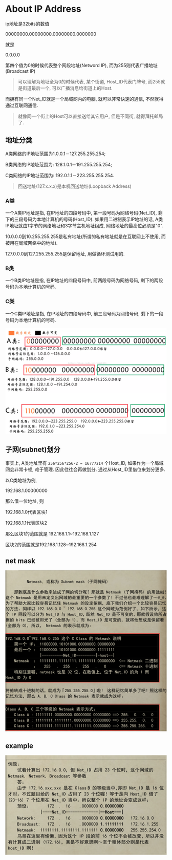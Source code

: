 # About IP Address

ip地址是32bits的数值 

00000000.00000000.00000000.0000000

就是

0.0.0.0

第四个值为0的时候代表整个网段地址(Netword IP), 而为255则代表广播地址(Broadcast IP)

> 可以理解为地址全为0的时候代表, 某个街道, Host_ID代表门牌号, 而255就是街道最后一个, 可以广播消息给街道上的Host.

而拥有同一个Net_ID就是一个局域网内的电脑, 就可以非常快速的通信, 不然就得通过互联网通信.

> 就像同一个街上的Host可以直接送给其它用户, 但是不同街, 就得拜托邮局了.

## 地址分类

A类网络的IP地址范围为1.0.0.1－127.255.255.254; 

B类网络的IP地址范围为: 128.1.0.1－191.255.255.254; 

C类网络的IP地址范围为: 192.0.1.1－223.255.255.254. 

> 回送地址(127.x.x.x)是本机回送地址(Loopback Address)

### A类

一个A类IP地址是指, 在IP地址的四段号码中, 第一段号码为网络号码(Net_ID), 剩下的三段号码为本地计算机的号码(Host_ID). 如果用二进制表示IP地址的话, A类IP地址就由1字节的网络地址和3字节主机地址组成, 网络地址的最高位必须是"0". 

10.0.0.0到10.255.255.255是私有地址(所谓的私有地址就是在互联网上不使用, 而被用在局域网络中的地址). 

127.0.0.0到127.255.255.255是保留地址, 用做循环测试用的. 

### B类

一个B类IP地址是指, 在IP地址的四段号码中, 前两段号码为网络号码, 剩下的两段号码为本地计算机的号码. 

### C类

一个C类IP地址是指, 在IP地址的四段号码中, 前三段号码为网络号码, 剩下的一段号码为本地计算机的号码. 

![img](../../img/2018052301.png)

## 子网(subnet)划分

事实上, A类地址里有 `256*256*256-2 = 16777214` 个Host_ID, 如果作为一个局域网会非常卡顿, 难于管理. 因此往往会再做划分. 通过从Host_ID里借位来划分更多.

以C类地址为例, 

192.168.1.00000000

那么借一位地址, 则

192.168.1.0代表区块1

192.168.1.1代表区块2

那么区块1的范围就是 192.168.1.1~192.168.1.127

区块2的范围就是192.168.1.128~192.168.1.254

## net mask

![img](../../img/2018052302.png)

## example

![img](../../img/2018052303.png)

